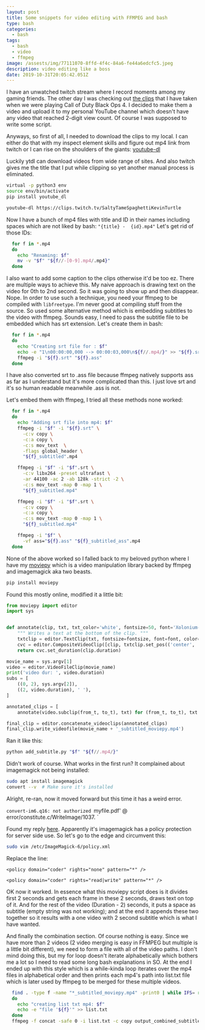 ```yaml
---
layout: post
title: Some snippets for video editing with FFMPEG and bash
type: bash
categories:
  - bash
tags:
  - bash
  - video
  - ffmpeg
image: /assests/img/77111070-8ffd-4f4c-84a6-fe44a6edcfc5.jpeg
description: video editing like a boss
date: 2019-10-31T20:05:42.051Z
---
```

I have an unwatched twitch stream where I record moments among my gaming friends. The other day I was checking out [the clips](https://www.twitch.tv/dailyow/manager/clips) that I have taken when we were playing Call of Duty Black Ops 4. I decided to make them a video and upload it to my personal YouTube channel which doesn't have any video that reached 2-digit view count. Of course I was supposed to write some script.

Anyways, so first of all, I needed to download the clips to my local. I can either do that with my inspect element skills and figure out mp4 link from twitch or I can rise on the shoulders of the giants: [youtube-dl](https://ytdl-org.github.io/youtube-dl/index.html)

Luckily ytdl can download videos from wide range of sites. And also twitch gives me the title that I put while clipping so yet another manual process is eliminated.

```bash
virtual -p python3 env
source env/bin/activate
pip install youtube_dl

youtube-dl https://clips.twitch.tv/SaltyTameSpaghettiKevinTurtle
```

Now I have a bunch of mp4 files with title and ID in their names including spaces which are not liked by bash: `"{title} -  {id}.mp4"`
Let's get rid of those IDs:

```bash
  for f in *.mp4 
  do
    echo "Renaming: $f"
    mv -v "$f" "${f//-[0-9].mp4/.mp4}"
  done
```

I also want to add some caption to the clips otherwise it'd be too ez. There are multiple ways to achieve this. My naive approach is drawing text on the video for 0th to 2nd second. So it was going to show up and then disappear. Nope. In order to use such a technique, you need your ffmpeg to be compiled with `libfreetype`. I'm never good at compiling stuff from the source. So used some alternative method which is embedding subtitles to the video with ffmpeg. Sounds easy, I need to pass the subtitle file to be embedded which has srt extension. Let's create them in bash:

```bash
  for f in *.mp4 
  do
    echo "Creating srt file for : $f"
    echo -e "1\n00:00:00,000 --> 00:00:03,000\n${f//.mp4/}" >> "${f}.srt"
    ffmpeg -i "${f}.srt" "${f}.ass"
  done
```

I have also converted srt to .ass file because ffmpeg natively supports ass as far as I understand but it's more complicated than this. I just love srt and it's so human readable meanwhile .ass is not.

Let's embed them with ffmpeg, I tried all these methods none worked:

```bash
  for f in *.mp4 
  do
    echo "Adding srt file into mp4: $f"
    ffmpeg -i "$f" -i "${f}.srt" \
      -c:v copy \
      -c:a copy \
      -c:s mov_text  \
      -flags global_header \
      "${f}_subtitled".mp4

    ffmpeg -i "$f" -i "$f".srt \
      -c:v libx264 -preset ultrafast \
      -ar 44100 -ac 2 -ab 128k -strict -2 \
      -c:s mov_text -map 0 -map 1 \
      "${f}_subtitled.mp4"

    ffmpeg -i "$f" -i "$f".srt \
      -c:v copy \
      -c:a copy \
      -c:s mov_text -map 0 -map 1 \
      "${f}_subtitled.mp4"

    ffmpeg -i "$f" \
      -vf ass="${f}.ass" "${f}_subtitled_ass".mp4
  done
```

None of the above worked so I falled back to my beloved python where I have my [moviepy](https://zulko.github.io/moviepy/) which is a video manipulation library backed by ffmpeg and imagemagick aka two beasts.

```bash
pip install moviepy
```

Found this mostly online, modified it a little bit:

```python
from moviepy import editor
import sys


def annotate(clip, txt, txt_color='white', fontsize=50, font='Xolonium-Bold'):
    """ Writes a text at the bottom of the clip. """
    txtclip = editor.TextClip(txt, fontsize=fontsize, font=font, color=txt_color)
    cvc = editor.CompositeVideoClip([clip, txtclip.set_pos(('center', 'bottom'))])
    return cvc.set_duration(clip.duration)

movie_name = sys.argv[1]
video = editor.VideoFileClip(movie_name)
print('video dur: ', video.duration)
subs = [
    ((0, 2), sys.argv[2]),
    ((2, video.duration), ' '),
]

annotated_clips = [
	annotate(video.subclip(from_t, to_t), txt) for (from_t, to_t), txt in subs]

final_clip = editor.concatenate_videoclips(annotated_clips)
final_clip.write_videofile(movie_name + '_subtitled_moviepy.mp4')
```

Ran it like this:

```bash
python add_subtitle.py "$f" "${f//.mp4/}" 
```

Didn't work of course. What works in the first run? It complained about imagemagick not being installed:

```bash
sudo apt install imagemagick
convert --v  # Make sure it's installed
```

Alright, re-ran, now it moved forward but this time it has a weird error.

`convert-im6.q16: not authorized `myfile.pdf' @ error/constitute.c/WriteImage/1037.`

Found my reply [here](https://askubuntu.com/questions/1081895/trouble-with-batch-conversion-of-png-to-pdf-using-convert/1081907). Apparently it's imagemagick has a policy protection for server side use. So let's go to the edge and circumvent this:

```bash
sudo vim /etc/ImageMagick-6/policy.xml
```

Replace the line:

`<policy domain="coder" rights="none" pattern="*" />`

`<policy domain="coder" rights="read|write" pattern="*" />`

OK now it worked. In essence what this moviepy script does is it divides first 2 seconds and gets each frame in these 2 seconds, draws text on top of it. And for the rest of the video (Duration - 2) seconds, it puts a space as subtitle (empty string was not working); and at the end it appends these two together so it results with a one video with 2 second subtitle which is what I have wanted.

And finally the combination section. Of course nothing is easy. Since we have more than 2 videos (2 video merging is easy in FFMPEG but multiple is a little bit different), we need to form a file with all of the video paths. I don't mind doing this, but my for loop doesn't iterate alphabetically which bothers me a lot so I need to read some long bash explanations in SO. At the end I ended up with this style which is a while-kinda loop iterates over the mp4 files in alphabetical order and then prints each mp4's path into list.txt file which is later used by ffmpeg to be merged for these multiple videos.

```bash
  find . -type f -name "*_subtitled_moviepy.mp4" -print0 | while IFS= read -r -d '' f
  do
    echo "creating list txt mp4: $f"
    echo -e "file '${f}'" >> list.txt
  done
  ffmpeg -f concat -safe 0 -i list.txt -c copy output_combined_subtitled.mp4
```
